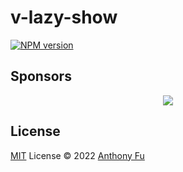 # v-lazy-show

[![NPM version](https://img.shields.io/npm/v/v-lazy-show?color=a1b858&label=)](https://www.npmjs.com/package/v-lazy-show)

## Sponsors

<p align="center">
  <a href="https://cdn.jsdelivr.net/gh/antfu/static/sponsors.svg">
    <img src='https://cdn.jsdelivr.net/gh/antfu/static/sponsors.svg'/>
  </a>
</p>

## License

[MIT](./LICENSE) License © 2022 [Anthony Fu](https://github.com/antfu)
